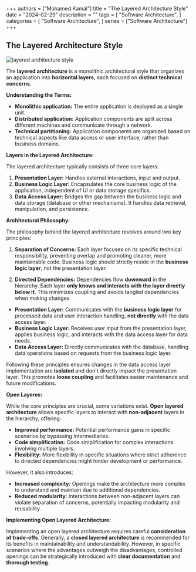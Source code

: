+++
authors = ["Mohamed Kamal"]
title = "The Layered Architecture Style"
date = "2024-02-29"
description = ""
tags = [
    "Software Architecture",
]
categories = [
    "Software Architecture",
]
series = ["Software Architecture"]
+++


## The Layered Architecture Style
![layered architecture style](/images/layered-architecture-style.png)

The **layered architecture** is a monolithic architectural style that organizes an application into **horizontal layers**, each focused on **distinct technical concerns**.

**Understanding the Terms:**

* **Monolithic application:** The entire application is deployed as a single unit.
* **Distributed application:** Application components are split across different machines and communicate through a network.
* **Technical partitioning:** Application components are organized based on technical aspects like data access or user interface, rather than business domains.

**Layers in the Layered Architecture:**

The layered architecture typically consists of three core layers:

1. **Presentation Layer:** Handles external interactions, input and output.
2. **Business Logic Layer:** Encapsulates the core business logic of the application, independent of UI or data storage specifics. 
3. **Data Access Layer:** Bridges the gap between the business logic and data storage (database or other mechanisms). It handles data retrieval, manipulation, and persistence.

**Architectural Philosophy:**

The philosophy behind the layered architecture revolves around two key principles:

1. **Separation of Concerns:** Each layer focuses on its specific technical responsibility, preventing overlap and promoting cleaner, more maintainable code. Business logic should strictly reside in the **business logic layer**, not the presentation layer.

2. **Directed Dependencies:** Dependencies flow **downward** in the hierarchy. Each layer **only knows and interacts with the layer directly below it**. This minimizes coupling and avoids tangled dependencies when making changes.

* **Presentation Layer:** Communicates with the **business logic layer** for processed data and user interaction handling, **not directly** with the data access layer.
* **Business Logic Layer:** Receives user input from the presentation layer, applies business logic, and interacts with the data access layer for data needs.
* **Data Access Layer:** Directly communicates with the database, handling data operations based on requests from the business logic layer.

Following these principles ensures changes in the data access layer implementation are **isolated** and don't directly impact the presentation layer. This promotes **loose coupling** and facilitates easier maintenance and future modifications.

**Open Layeres:**

While the core principles are crucial, some variations exist. **Open layered architecture** allows specific layers to interact with **non-adjacent** layers in the hierarchy, offering:

* **Improved performance:** Potential performance gains in specific scenarios by bypassing intermediaries.
* **Code simplification:** Code simplification for complex interactions involving multiple layers.
* **Flexibility:** More flexibility in specific situations where strict adherence to directed dependencies might hinder development or performance.

However, it also introduces:

* **Increased complexity:** Openings make the architecture more complex to understand and maintain due to additional dependencies.
* **Reduced modularity:** Interactions between non-adjacent layers can violate separation of concerns, potentially impacting modularity and reusability.

**Implementing Open Layered Architecture:**

Implementing an open layered architecture requires careful **consideration of trade-offs**. Generally, a **closed layered architecture** is recommended for its benefits in maintainability and understandability. However, in specific scenarios where the advantages outweigh the disadvantages, controlled openings can be strategically introduced with **clear documentation** and **thorough testing**.